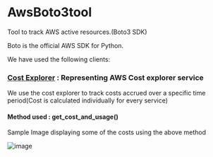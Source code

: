 # AwsBoto3tool
Tool to track AWS active resources.(Boto3 SDK)

Boto is the official AWS SDK for Python.

We have used the following clients:

### [Cost Explorer](https://boto3.amazonaws.com/v1/documentation/api/latest/reference/services/ce.html) : Representing AWS Cost explorer service
   We use the cost explorer to track costs accrued over a specific time period(Cost is calculated individually for every service)
   
####   Method used : get_cost_and_usage()
   
   
   Sample Image displaying some of the costs using the above method
  
![image](https://user-images.githubusercontent.com/46950265/181297014-fa71a14b-37e6-44c3-bc3d-8391ee8ad23e.png)
